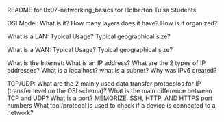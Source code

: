 README for 0x07-networking_basics for Holberton Tulsa Students.

OSI Model:
     What is it?
     How many layers does it have?
     How is it organized?

What is a LAN:
     Typical Usage?
     Typical geographical size?

What is a WAN:
     Typical Usage?
     Typical geographical size?

What is the Internet:
     What is an IP address?
     What are the 2 types of IP addresses?
     What is a localhost?
     what is a subnet?
     Why was IPv6 created?

TCP/UDP:
     What are the 2 mainly used data transfer protocolos for IP (transfer
	level on the OSI schema)?
     What is the main difference between TCP and UDP?
     What is a port?
     	  MEMORIZE:
	  SSH, HTTP, AND HTTPS port numbers
     What tool/protocol is used to check if a device is connected to a network?